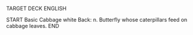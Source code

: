 TARGET DECK
ENGLISH

START
Basic
Cabbage white
Back: n. Butterfly whose caterpillars feed on cabbage leaves.
END
